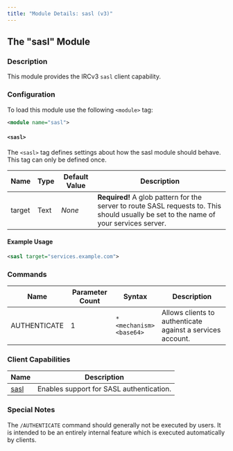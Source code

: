 ```yaml
---
title: "Module Details: sasl (v3)"
---
```


## The "sasl" Module

### Description

This module provides the IRCv3 `sasl` client capability.

### Configuration

To load this module use the following `<module>` tag:

```xml
<module name="sasl">
```

#### `<sasl>`

The `<sasl>` tag defines settings about how the sasl module should behave. This tag can only be defined once.

Name   | Type    | Default Value | Description
------ | ------- | ------------- | -----------
target | Text    | *None*        | **Required!** A glob pattern for the server to route SASL requests to. This should usually be set to the name of your services server.

#### Example Usage

```xml
<sasl target="services.example.com">
```

### Commands

Name         | Parameter Count | Syntax                             | Description
------------ | --------------- | ---------------------------------- | -----------
AUTHENTICATE | 1               | `*`<br>`<mechanism>`<br>`<base64>` | Allows clients to authenticate against a services account.

<!-- AUTHENTICATE is not documented here because it is not intended to be executed by users -->

### Client Capabilities

Name                                                     | Description
-------------------------------------------------------- | -----------
[sasl](https://ircv3.net/specs/extensions/sasl-3.1.html) | Enables support for SASL authentication.

### Special Notes

The `/AUTHENTICATE` command should generally not be executed by users. It is intended to be an entirely internal feature which is executed automatically by clients.